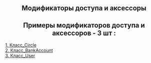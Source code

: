 <h2 style="text-align:center">Модификаторы доступа и аксессоры</h2>

<h2 style="text-align:center"> Примеры модификаторов доступа и аксессоров - 3 шт :</h2>

<div>
<a href="https://github.com/kolesnikovvitaliy/pokolenie_python_oop/tree/main/4_Атрибуты_свойства_и_методы/4_4_Модификаторы доступа и аксессоры/4_4_15_Класс_Circle">1. Класс_Circle</a>  &nbsp; 
</div>
<div>
<a href="https://github.com/kolesnikovvitaliy/pokolenie_python_oop/tree/main/4_Атрибуты_свойства_и_методы/4_4_Модификаторы доступа и аксессоры/4_4_16_Класс_BankAccount">2. Класс_BankAccount</a>  &nbsp; 
</div>
<div>
<a href="https://github.com/kolesnikovvitaliy/pokolenie_python_oop/tree/main/4_Атрибуты_свойства_и_методы/4_4_Модификаторы доступа и аксессоры/4_4_17_Класс_User">3. Класс_User</a>  &nbsp; 
</div>

